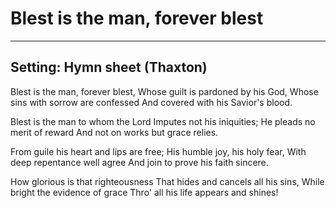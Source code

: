 # Blest is the man, forever blest

***

## Setting: Hymn sheet (Thaxton)

Blest is the man, forever blest,
Whose guilt is pardoned by his God,
Whose sins with sorrow are confessed
And covered with his Savior's blood.

Blest is the man to whom the Lord
Imputes not his iniquities;
He pleads no merit of reward
And not on works but grace relies.

From guile his heart and lips are free;
His humble joy, his holy fear,
With deep repentance well agree
And join to prove his faith sincere.

How glorious is that righteousness
That hides and cancels all his sins,
While bright the evidence of grace
Thro' all his life appears and shines!